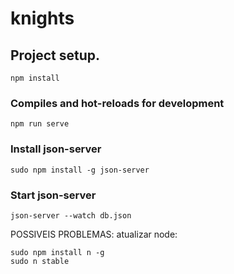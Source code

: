 # knights

## Project setup.
```
npm install
```

### Compiles and hot-reloads for development
```
npm run serve
```

### Install json-server
```
sudo npm install -g json-server
```

### Start json-server
```
json-server --watch db.json
```


POSSIVEIS PROBLEMAS:
atualizar node: 
```
sudo npm install n -g
sudo n stable
```
